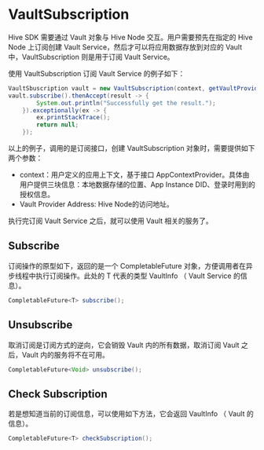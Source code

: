 # VaultSubscription

Hive SDK 需要通过 Vault 对象与 Hive Node 交互。用户需要预先在指定的 Hive Node 上订阅创建 Vault Service，然后才可以将应用数据存放到对应的 Vault 中，VaultSubscription 则是用于订阅 Vault Service。

使用 VaultSubscription 订阅 Vault Service 的例子如下：

```java
VaultSbuscription vault = new VaultSubscription(context, getVaultProvider());
vault.subscribe().thenAccept(result -> {
        System.out.println("Successfully get the result.");
    }).exceptionally(ex -> {
        ex.printStackTrace();
        return null;
    });
```

以上的例子，调用的是订阅接口，创建 VaultSubscription 对象时，需要提供如下两个参数：

- context：用户定义的应用上下文，基于接口 AppContextProvider。具体由用户提供三块信息：本地数据存储的位置、App Instance DID、登录时用到的授权信息。
- Vault Provider Address: Hive Node的访问地址。

执行完订阅 Vault Service 之后，就可以使用 Vault 相关的服务了。

## Subscribe

订阅操作的原型如下，返回的是一个 CompletableFuture 对象，方便调用者在异步线程中执行订阅操作。此处的 T 代表的类型 VaultInfo （ Vault Service 的信息）。

```java
CompletableFuture<T> subscribe();
```

## Unsubscribe

取消订阅是订阅方式的逆向，它会销毁 Vault 内的所有数据，取消订阅 Vault 之后，Vault 内的服务将不在可用。

```java
CompletableFuture<Void> unsubscribe();
```

## Check Subscription

若是想知道当前的订阅信息，可以使用如下方法，它会返回 VaultInfo （ Vault 的信息）。

```java
CompletableFuture<T> checkSubscription();
```
